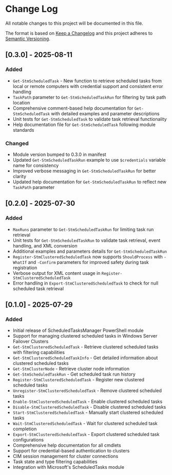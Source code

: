 # Change Log

<!-- Disable markdownlint's no-duplicate-header rule -->
<!-- markdownlint-disable MD024 -->

All notable changes to this project will be documented in this file.

The format is based on [Keep a Changelog](http://keepachangelog.com/)
and this project adheres to [Semantic Versioning](http://semver.org/).

## [0.3.0] - 2025-08-11

### Added

- `Get-StmScheduledTask` - New function to retrieve scheduled tasks from local
  or remote computers with credential support and consistent error handling
- `TaskPath` parameter to `Get-StmScheduledTaskRun` for filtering by task path
  location
- Comprehensive comment-based help documentation for `Get-StmScheduledTask`
  with detailed examples and parameter descriptions
- Unit tests for `Get-StmScheduledTask` to validate task retrieval
  functionality
- Help documentation file for `Get-StmScheduledTask` following module
  standards

### Changed

- Module version bumped to 0.3.0 in manifest
- Updated `Get-StmScheduledTaskRun` example to use `$credentials` variable
  name for consistency
- Improved verbose messaging in `Get-StmScheduledTaskRun` for better clarity
- Updated help documentation for `Get-StmScheduledTaskRun` to reflect new
  `TaskPath` parameter

## [0.2.0] - 2025-07-30

### Added

- `MaxRuns` parameter to `Get-StmScheduledTaskRun` for limiting task run
  retrieval
- Unit tests for `Get-StmScheduledTaskRun` to validate task retrieval, event
  handling, and XML conversion
- Additional examples and parameters details for `Get-StmScheduledTaskRun`
- `Register-StmClusteredScheduledTask` now supports `ShouldProcess` with
  `-WhatIf` and `-Confirm` parameters for improved safety during task
  registration
- Verbose output for XML content usage in `Register-StmClusteredScheduledTask`
- Error handling in `Export-StmClusteredScheduledTask` to check for null
  scheduled task retrieval

## [0.1.0] - 2025-07-29

### Added

- Initial release of ScheduledTasksManager PowerShell module
- Support for managing clustered scheduled tasks in Windows Server Failover
  Clusters
- `Get-StmClusteredScheduledTask` - Retrieve clustered scheduled tasks with
  filtering capabilities
- `Get-StmClusteredScheduledTaskInfo` - Get detailed information about
  clustered scheduled tasks
- `Get-StmClusterNode` - Retrieve cluster node information
- `Get-StmScheduledTaskRun` - Get scheduled task run history
- `Register-StmClusteredScheduledTask` - Register new clustered scheduled
  tasks
- `Unregister-StmClusteredScheduledTask` - Remove clustered scheduled tasks
- `Enable-StmClusteredScheduledTask` - Enable clustered scheduled tasks
- `Disable-StmClusteredScheduledTask` - Disable clustered scheduled tasks
- `Start-StmClusteredScheduledTask` - Manually start clustered scheduled
  tasks
- `Wait-StmClusteredScheduledTask` - Wait for clustered scheduled task
  completion
- `Export-StmClusteredScheduledTask` - Export clustered scheduled task
  configurations
- Comprehensive help documentation for all cmdlets
- Support for credential-based authentication to clusters
- CIM session management for cluster connections
- Task state and type filtering capabilities
- Integration with Microsoft's ScheduledTasks module
